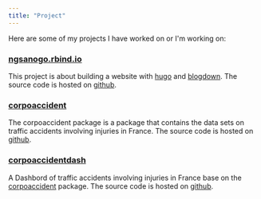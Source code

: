 ```yaml
---
title: "Project"
---
```


Here are some of my projects I have worked on or I'm working on:

### [ngsanogo.rbind.io](https://github.com/ngsanogo/ngsanogo)

This project is about building a website with [hugo](https://gohugo.io/) and [blogdown](https://bookdown.org/yihui/blogdown/). The source code is hosted on [github](https://github.com/ngsanogo/ngsanogo.rbind.io).

### [corpoaccident](https://github.com/ngsanogo/corpoaccident)

The corpoaccident package is a package that contains the data sets on traffic accidents involving injuries in France. The source code is hosted on [github](https://github.com/ngsanogo/corpoaccident).

### [corpoaccidentdash](https://github.com/ngsanogo/corpoaccidentdash)

A Dashbord of traffic accidents involving injuries in France base on the [corpoaccident](https://github.com/ngsanogo/corpoaccident) package. The source code is hosted on [github](https://github.com/ngsanogo/corpoaccidentdash).
